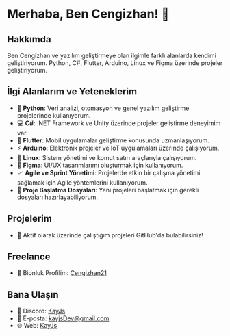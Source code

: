 # Merhaba, Ben Cengizhan! 👋

## Hakkımda
Ben Cengizhan ve yazılım geliştirmeye olan ilgimle farklı alanlarda kendimi geliştiriyorum. Python, C#, Flutter, Arduino, Linux ve Figma üzerinde projeler geliştiriyorum.

## İlgi Alanlarım ve Yeteneklerim
- 🐍 **Python**: Veri analizi, otomasyon ve genel yazılım geliştirme projelerinde kullanıyorum.
- 💻 **C#**: .NET Framework ve Unity üzerinde projeler geliştirme deneyimim var.
- 📱 **Flutter**: Mobil uygulamalar geliştirme konusunda uzmanlaşıyorum.
- ⚡ **Arduino**: Elektronik projeler ve IoT uygulamaları üzerinde çalışıyorum.
- 🐧 **Linux**: Sistem yönetimi ve komut satırı araçlarıyla çalışıyorum.
- 🎨 **Figma**: UI/UX tasarımlarımı oluşturmak için kullanıyorum.
- 📈 **Agile ve Sprint Yönetimi**: Projelerde etkin bir çalışma yönetimi sağlamak için Agile yöntemlerini kullanıyorum.
- 📝 **Proje Başlatma Dosyaları**: Yeni projeleri başlatmak için gerekli dosyaları hazırlayabiliyorum.

## Projelerim
- 🔧 Aktif olarak üzerinde çalıştığım projeleri GitHub'da bulabilirsiniz!

## Freelance
- 💼 Bionluk Profilim: [Cengizhan21](https://bionluk.com/cengizhan21)

## Bana Ulaşın
- 💬 Discord: [KayJs](https://discord.gg/sVBxmtGpQe)
- 📧 E-posta: kayjsDev@gmail.com
- 🌐 Web: [KayJs](kayjs.42web.io)
